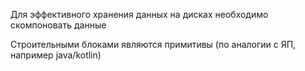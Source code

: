 Для эффективного хранения данных на дисках необходимо скомпоновать данные

Строительными блоками являются примитивы (по аналогии с ЯП, например java/kotlin)
